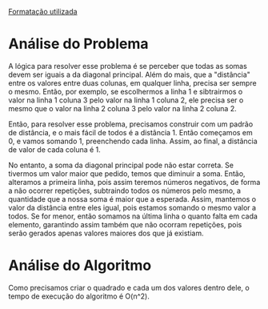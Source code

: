 [Formatação utilizada](https://katex.org/docs/supported.html)
# Análise do Problema
A lógica para resolver esse problema é se perceber que todas as somas devem ser iguais a da diagonal principal. Além do mais, que a "distância" entre os valores entre duas colunas, em qualquer linha, precisa ser sempre o mesmo. Então, por exemplo, se escolhermos a linha 1 e sibtrairmos o valor na linha 1 coluna 3 pelo valor na linha 1 coluna 2, ele precisa ser o mesmo que o valor na linha 2 coluna 3 pelo valor na linha 2 coluna 2. 

Então, para resolver esse problema, precisamos construir com um padrão de distância, e o mais fácil de todos é a distância 1. Então começamos em 0, e vamos somando 1, preenchendo cada linha. Assim, ao final, a distância de valor de cada coluna é 1. 

No entanto, a soma da diagonal principal pode não estar correta. Se tivermos um valor maior que pedido, temos que diminuir a soma. Então, alteramos a primeira linha, pois assim teremos números negativos, de forma a não ocorrer repetições, subtraindo todos os números pelo mesmo, a quantidade que a nossa soma é maior que a esperada. Assim, mantemos o valor da distância entre eles igual, pois estamos somando o mesmo valor a todos. 
Se for menor, então somamos na última linha o quanto falta em cada elemento, garantindo assim também que não ocorram repetições, pois serão gerados apenas valores maiores dos que já existiam. 

# Análise do Algoritmo
Como precisamos criar o quadrado e cada um dos valores dentro dele, o tempo de execução do algoritmo é O(n^2). 
